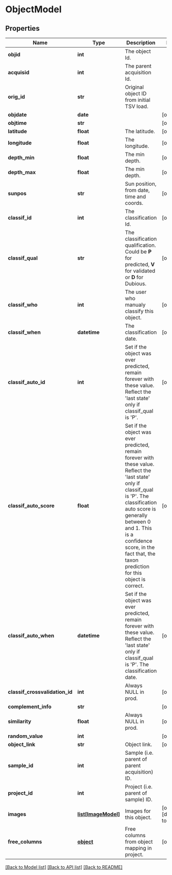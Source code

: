 # ObjectModel

## Properties
Name | Type | Description | Notes
------------ | ------------- | ------------- | -------------
**objid** | **int** | The object Id. | 
**acquisid** | **int** | The parent acquisition Id. | 
**orig_id** | **str** | Original object ID from initial TSV load. | 
**objdate** | **date** |  | [optional] 
**objtime** | **str** |  | [optional] 
**latitude** | **float** | The latitude. | [optional] 
**longitude** | **float** | The longitude. | [optional] 
**depth_min** | **float** | The min depth. | [optional] 
**depth_max** | **float** | The min depth. | [optional] 
**sunpos** | **str** | Sun position, from date, time and coords. | [optional] 
**classif_id** | **int** | The classification Id. | [optional] 
**classif_qual** | **str** | The classification qualification. Could be **P** for predicted, **V** for validated or **D** for Dubious. | [optional] 
**classif_who** | **int** | The user who manualy classify this object. | [optional] 
**classif_when** | **datetime** | The classification date. | [optional] 
**classif_auto_id** | **int** | Set if the object was ever predicted, remain forever with these value. Reflect the &#39;last state&#39; only if classif_qual is &#39;P&#39;.  | [optional] 
**classif_auto_score** | **float** | Set if the object was ever predicted, remain forever with these value. Reflect the &#39;last state&#39; only if classif_qual is &#39;P&#39;. The classification auto score is generally between 0 and 1. This is a confidence score, in the fact that, the taxon prediction for this object is correct. | [optional] 
**classif_auto_when** | **datetime** | Set if the object was ever predicted, remain forever with these value. Reflect the &#39;last state&#39; only if classif_qual is &#39;P&#39;. The classification date. | [optional] 
**classif_crossvalidation_id** | **int** | Always NULL in prod. | [optional] 
**complement_info** | **str** |  | [optional] 
**similarity** | **float** | Always NULL in prod. | [optional] 
**random_value** | **int** |  | [optional] 
**object_link** | **str** | Object link. | [optional] 
**sample_id** | **int** | Sample (i.e. parent of parent acquisition) ID. | 
**project_id** | **int** | Project (i.e. parent of sample) ID. | 
**images** | [**list[ImageModel]**](ImageModel.md) | Images for this object. | [optional] [default to []]
**free_columns** | [**object**](.md) | Free columns from object mapping in project. | [optional] 

[[Back to Model list]](../README.md#documentation-for-models) [[Back to API list]](../README.md#documentation-for-api-endpoints) [[Back to README]](../README.md)


